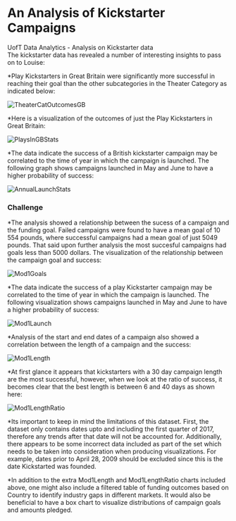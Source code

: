 # An Analysis of Kickstarter Campaigns
UofT Data Analytics - Analysis on Kickstarter data  
The kickstarter data has revealed a number of interesting insights to pass on to Louise:

*Play Kickstarters in Great Britain were significantly more successful in reaching their goal than the other subcategories in the Theater Category as indicated below:

![TheaterCatOutcomesGB](https://github.com/blocrunx/kickstarter-analysis/tree/master/img/TheaterCatOutcomesGB.png)

*Here is a visualization of the outcomes of just the Play Kickstarters in Great Britain: 

![PlaysInGBStats](https://github.com/blocrunx/kickstarter-analysis/tree/master/img/PlaysInGBStats.png)

*The data indicate the success of a British kickstarter campaign may be correlated to the time of year in which the campaign is launched. The following graph shows campaigns launched in May and June to have a higher probability of success:

![AnnualLaunchStats](https://github.com/blocrunx/kickstarter-analysis/tree/master/img/AnnualLaunchStats.png)

### Challenge

*The analysis showed a relationship between the sucess of a campaign and the funding goal. Failed campaigns were found to have a mean goal of 10 554 pounds, where successful campaigns had a mean goal of just 5049 pounds. That said upon further analysis the most succesful campaigns had goals less than 5000 dollars. The visualization of the relationship between the campaign goal and success:

![Mod1Goals](https://github.com/blocrunx/kickstarter-analysis/tree/master/img/Mod1Goals.png)

*The data indicate the success of a play Kickstarter campaign may be correlated to the time of year in which the campaign is launched. The following visualization shows campaigns launched in May and June to have a higher probability of success:

![Mod1Launch](https://github.com/blocrunx/kickstarter-analysis/tree/master/img/Mod1Launch.png)

*Analysis of the start and end dates of a campaign also showed a correlation between the length of a campaign and the success:

![Mod1Length](https://github.com/blocrunx/kickstarter-analysis/tree/master/img/Mod1Length.png)

*At first glance it appears that kickstarters with a 30 day campaign length are the most successful, however, when we look at the ratio of success, it becomes clear that the best length is between 6 and 40 days as shown here:

![Mod1LengthRatio](https://github.com/blocrunx/kickstarter-analysis/tree/master/img/Mod1LengthRatio.png)

*Its important to keep in mind the limitations of this dataset. First, the dataset only contains dates upto and including the first quarter of 2017, therefore any trends after that date will not be accounted for. Additionally, there appears to be some  incorrect data included as part of the set which needs to be taken into consideration when producing visualizations. For example, dates prior to April 28, 2009 should be excluded since this is the date Kickstarted was founded. 

*In addition to the extra Mod1Length and Mod1LengthRatio charts included above, one might also include a filtered table of funding outcomes based on Country to identify industry gaps in different markets. It would also be beneficial to have a box chart to visualize distributions of campaign goals and amounts pledged.

